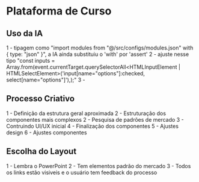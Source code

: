 # Plataforma de Curso

## Uso da IA
1 - tipagem como "import modules from "@/src/configs/modules.json" with { type: "json" }", a IA ainda substituiu o 'with' por 'assert'
2 - ajuste nesse tipo "const inputs = Array.from(event.currentTarget.querySelectorAll<HTMLInputElement | HTMLSelectElement>('input[name="options"]:checked, select[name="options"]'),);"
3 - 

## Processo Criativo
1 - Definição da estrutura geral aproximada 
2 - Estruturação dos componentes mais complexos
2 - Pesquisa de padrões de mercado
3 - Contruindo UI/UX inicial
4 - Finalização dos componentes
5 - Ajustes design
6 - Ajustes componentes

## Escolha do Layout
1 - Lembra o PowerPoint
2 - Tem elementos padrão do mercado
3 - Todos os links estão visiveis e o usuário tem feedback do processo 